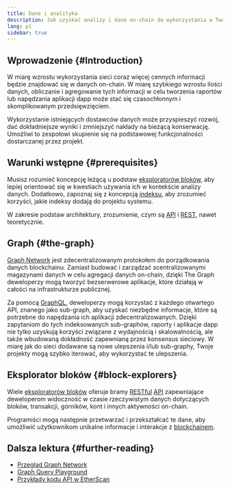 ```yaml
---
title: Dane i analityka
description: Jak uzyskać analizy i dane on-chain do wykorzystania w Twoich aplikacjach zdecentralizowanych
lang: pl
sidebar: true
---
```


## Wprowadzenie {#Introduction}

W miarę wzrostu wykorzystania sieci coraz więcej cennych informacji będzie znajdować się w danych on-chain. W miarę szybkiego wzrostu ilości danych, obliczanie i agregowanie tych informacji w celu tworzenia raportów lub napędzania aplikacji dapp może stać się czasochłonnym i skomplikowanym przedsięwzięciem.

Wykorzystanie istniejących dostawców danych może przyspieszyć rozwój, dać dokładniejsze wyniki i zmniejszyć nakłady na bieżącą konserwację. Umożliwi to zespołowi skupienie się na podstawowej funkcjonalności dostarczanej przez projekt.

## Warunki wstępne {#prerequisites}

Musisz rozumieć koncepcję leżącą u podstaw [eksploratorów bloków](/developers/docs/data-and-analytics/block-explorers/), aby lepiej orientować się w kwestiach używania ich w kontekście analizy danych. Dodatkowo, zapoznaj się z koncepcją [indeksu](/glossary/#index), aby zrozumieć korzyści, jakie indeksy dodają do projektu systemu.

W zakresie podstaw architektury, zrozumienie, czym są [API](https://www.wikipedia.org/wiki/API) i [REST](https://www.wikipedia.org/wiki/Representational_state_transfer), nawet teoretycznie.

## Graph {#the-graph}

[Graph Network](https://thegraph.com/) jest zdecentralizowanym protokołem do porządkowania danych blockchainu. Zamiast budować i zarządzać scentralizowanymi magazynami danych w celu agregacji danych on-chain, dzięki The Graph deweloperzy mogą tworzyć bezserwerowe aplikacje, które działają w całości na infrastrukturze publicznej.

Za pomocą [GraphQL](https://graphql.org/), deweloperzy mogą korzystać z każdego otwartego API, znanego jako sub-graph, aby uzyskać niezbędne informacje, które są potrzebne do napędzania ich aplikacji zdecentralizowanych. Dzięki zapytaniom do tych indeksowanych sub-graphów, raporty i aplikacje dapp nie tylko uzyskują korzyści związane z wydajnością i skalowalnością, ale także wbudowaną dokładność zapewnianą przez konsensus sieciowy. W miarę jak do sieci dodawane są nowe ulepszenia i/lub sub-graphy, Twoje projekty mogą szybko iterować, aby wykorzystać te ulepszenia.

## Eksplorator bloków {#block-explorers}

Wiele [eksploratorów bloków](/developers/docs/data-and-analytics/block-explorers/) oferuje bramy [RESTful](https://www.wikipedia.org/wiki/Representational_state_transfer) [API](https://www.wikipedia.org/wiki/API) zapewniające deweloperom widoczność w czasie rzeczywistym danych dotyczących bloków, transakcji, górników, kont i innych aktywności on-chain.

Programiści mogą następnie przetwarzać i przekształcać te dane, aby umożliwić użytkownikom unikalne informacje i interakcje z [blockchainem](/glossary/#blockchain).

## Dalsza lektura {#further-reading}

- [Przegląd Graph Network](https://thegraph.com/docs/network#overview)
- [Graph Query Playground](https://thegraph.com/explorer/subgraph/graphprotocol/graph-network-mainnet?version=current)
- [Przykłady kodu API w EtherScan](https://etherscan.io/apis#contracts)
